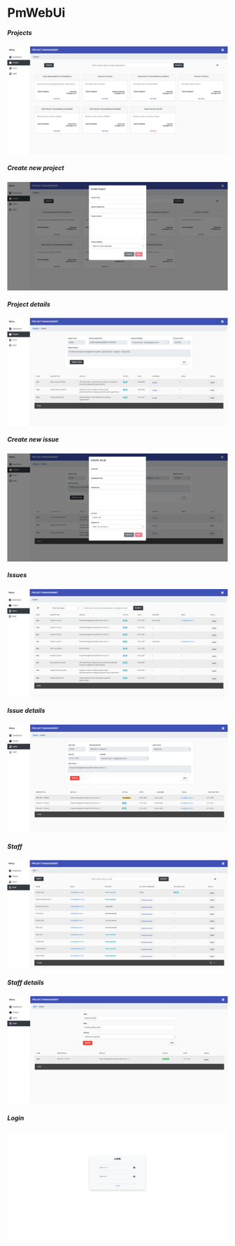 # PmWebUi

##### Projects
<img src="images/db1.png" />
<br/>

##### Create new project
<img src="images/db4.png" />
<br/>

##### Project details
<img src="images/db2.png" />
<br/>

##### Create new issue
<img src="images/db3.png" />
<br/>

##### Issues
<img src="images/db5.png" />
<br/>

##### Issue details
<img src="images/db6.png" />
<br/>

##### Staff
<img src="images/db7.png" />
<br/>

##### Staff details
<img src="images/db8.png" />
<br/>


##### Login
<img src="images/db0.png" />
<br/>

